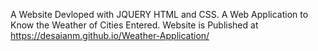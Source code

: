 A Website Devloped with JQUERY HTML and CSS. A Web Application to Know the Weather of Cities Entered.
Website is Published at https://desaianm.github.io/Weather-Application/
